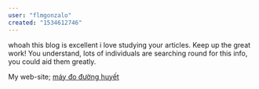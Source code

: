 ```yaml
---
user: "flmgonzalo"
created: "1534612746"
---
```


whoah this blog is excellent i love studying your articles.
Keep up the great work! You understand, lots of individuals are searching round for this info, you could aid them 
greatly.

My web-site; <a href="https://ytenamgiao.com/">máy đo đường huyết</a>
